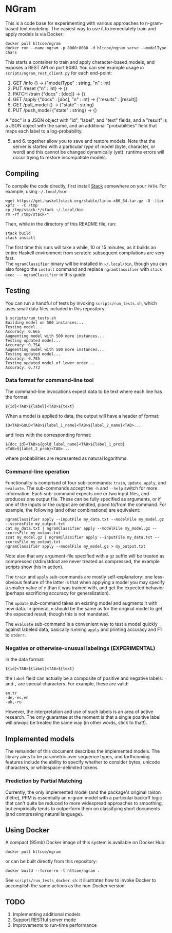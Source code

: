 # NGram

This is a code base for experimenting with various approaches to n-gram-based
text modeling.  The easiest way to use it to immediately train and apply models
is via Docker:

```
docker pull hltcoe/ngram
docker run --name ngram -p 8080:8080 -d hltcoe/ngram serve --modelType chars
```

This starts a container to train and apply character-based models, and exposes 
a REST API on port 8080.  You can see example usage in `scripts/ngram_rest_client.py` 
for each end-point:

1.  GET /info {} -> {"modelType" : string, "n" : int}
2.  PUT /reset {"n" : int} -> {}
3.  PATCH /train {"docs" : [doc]} -> {}
4.  GET /apply {"docs" : [doc], "n" : int} -> {"results" : [result]}
5.  GET /pull_model {} -> {"state" : string}
6.  PUT /push_model {"state" : string} -> {}

A "doc" is a JSON object with "id", "label", and "text" fields, and a "result" is a
JSON object with the same, and an additional "probabilities" field that maps each
label to a log-probability.

5. and 6. together allow you to save and restore models.  Note that the server is 
started with a particular *type* of model (byte, character, or word) and this
cannot be changed dynamically (yet): runtime errors will occur trying to restore
incompatible models.

## Compiling

To compile the code directly, first install [Stack](https://docs.haskellstack.org) somewhere on 
your `PATH`.  For example, using `~/.local/bin`:

```
wget https://get.haskellstack.org/stable/linux-x86_64.tar.gz -O -|tar xpfz - -C /tmp
cp /tmp/stack-*/stack ~/.local/bin
rm -rf /tmp/stack-*
```

Then, while in the directory of this README file, run:

```
stack build
stack install
```

The first time this runs will take a while, 10 or 15 minutes, as it builds an 
entire Haskell environment from scratch: subsequent compilations are very fast.  
The `ngramClassifier` binary will be installed in `~/.local/bin`, though you can 
also forego the `install` command and replace `ngramClassifier` with 
`stack exec -- ngramClassifier` in this guide.

## Testing

You can run a handful of tests by invoking `scripts/run_tests.sh`, which uses small 
data files included in this repository:

```
$ scripts/run_tests.sh 
Building model on 500 instances...
Testing model...
Accuracy: 0.665
Augmenting model with 500 more instances...
Testing updated model...
Accuracy: 0.754
Augmenting model with 500 more instances...
Testing updated model...
Accuracy: 0.785
Testing updated model of lower order...
Accuracy: 0.773
```

### Data format for command-line tool

The command-line invocations expect data to be text where each line has the format:

```
${id}<TAB>${label}<TAB>${text}
```

When a model is applied to data, the output will have a header of format:

```
ID<TAB>GOLD<TAB>${label_1_name}<TAB>${label_2_name}<TAB>...
```

and lines with the corresponding format:

```
${doc_id}<TAB>${gold_label_name}<TAB>${label_1_prob}<TAB>${label_2_prob}<TAB>...
```

where probabilities are represented as natural logarithms.

### Command-line operation

Functionality is comprised of four sub-commands: `train`, `update`, `apply`, 
and `evaluate`.  The sub-commands accept the `-h` and `--help` switch for
more information.  Each sub-command expects one or two input files, and produces
one output file.  These can be fully specified as arguments, or if one of the
inputs or the output are omitted, piped to/from the command.  For example, the
following (and other combinations) are equivalent:

```
ngramClassifier apply --inputFile my_data.txt --modelFile my_model.gz --scoresFile my_output.txt
cat my_data.txt | ngramClassifier apply --modelFile my_model.gz --scoresFile my_output.txt
zcat my_model.gz | ngramClassifier apply --inputFile my_data.txt --scoresFile my_output.txt
ngramClassifier apply --modelFile my_model.gz > my_output.txt
```

Note also that any argument-file specified with a `gz` suffix will be treated as
compressed (stdin/stdout are never treated as compressed, the example scripts 
show this in action).

The `train` and `apply` sub-commands are mostly self-explanatory: one less-obvious 
feature of the latter is that when applying a model you may specify a smaller value 
of `n` than it was trained with, and get the expected behavior (perhaps sacrificing 
accuracy for generalization).

The `update` sub-command takes an existing model and augments it with new data.  In 
general, `n` should be the same as for the original model to get the expected
result, though this is not mandated.

The `evaluate` sub-command is a convenient way to test a model quickly against 
labeled data, basically running `apply` and printing accuracy and F1 to `stderr`.

### Negative or otherwise-unusual labelings (EXPERIMENTAL)

In the data format:

```
${id}<TAB>${label}<TAB>${text}
```

the `label` field can actually be a composite of positive and negative labels: `-`
and `,` are special characters.  For example, these are valid:

```
en,tr
-de,-es,en
-uk,-ru
```

However, the interpretation and use of such labels is an area of active research.
The only guarantee at the moment is that a single positive label will *always* be
treated the same way (in other words, stick to that!).

## Implemented models

The remainder of this document describes the implemented models.  The library aims
to be parametric over sequence types, and forthcoming features include the ability to
specify whether to consider bytes, unicode characters, or whitespace-delimited 
tokens.

### Prediction by Partial Matching

Currently, the only implemented model (and the package's original raison d'être), PPM 
is essentially an n-gram model with a particular backoff logic that can't quite be 
reduced to more widespread approaches to smoothing, but empirically tends to 
outperform them on classifying short documents (and compressing natural language).

## Using Docker

A compact (95mb) Docker image of this system is available on Docker Hub:

```
docker pull hltcoe/ngram
```

or can be built directly from this repository:

```
docker build --force-rm -t hltcoe/ngram .
```

See `scripts/run_tests_docker.sh`: it illustrates how to invoke Docker to accomplish the same actions as the non-Docker version.

## TODO

1. Implementing additional models
2. Support RESTful server mode
3. Improvements to run-time performance
